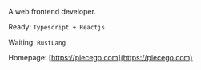 A web frontend developer.

Ready: `Typescript + Reactjs`

Waiting: `RustLang`

Homepage: [https://piecego.com](https://piecego.com)
